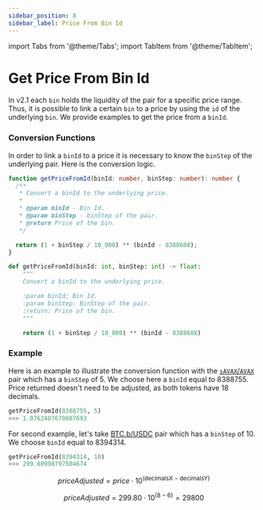 ```yaml
---
sidebar_position: 8
sidebar_label: Price From Bin Id
---
```


import Tabs from '@theme/Tabs';
import TabItem from '@theme/TabItem';

# Get Price From Bin Id

In v2.1 each `bin` holds the liquidity of the pair for a specific price range. Thus, it is possible to link a certain `bin` to a price by using the `id` of the underlying `bin`. We provide examples to get the price from a `binId`.

### Conversion Functions

In order to link a `binId` to a price it is necessary to know the `binStep` of the underlying pair. Here is the conversion logic.
<Tabs>
<TabItem value="typescript" label="Typescript">

```typescript
function getPriceFromId(binId: number, binStep: number): number {
  /**
   * Convert a binId to the underlying price.
   *
   * @param binId - Bin Id.
   * @param binStep - binStep of the pair.
   * @return Price of the bin.
   */

  return (1 + binStep / 10_000) ** (binId - 8388608);
}
```

</TabItem>
<TabItem value="python" label="Python" default>

```python
def getPriceFromId(binId: int, binStep: int) -> float:
    """
    Convert a binId to the underlying price.

    :param binId: Bin Id.
    :param binStep: BinStep of the pair.
    :return: Price of the bin.
    """

    return (1 + binStep / 10_000) ** (binId - 8388608)
```

</TabItem>
</Tabs>

### Example

Here is an example to illustrate the conversion function with the [`sAVAX`/`AVAX`](https://lfj.gg/avalanche/pool/v21/0x2b2c81e08f1af8835a78bb2a90ae924ace0ea4be/AVAX/5) pair which has a `binStep` of 5. We choose here a `binId` equal to 8388755. Price returned doesn't need to be adjusted, as both tokens have 18 decimals.

```python
getPriceFromId(8388755, 5)
>>> 1.0762487670087693
```

For second example, let's take [BTC.b/USDC](https://lfj.gg/avalanche/pool/v21/0x152b9d0fdc40c096757f570a51e494bd4b943e50/0xb97ef9ef8734c71904d8002f8b6bc66dd9c48a6e/10) pair which has a `binStep` of 10. We choose `binId` equal to 8394314.

```python
getPriceFromId(8394314, 10)
>>> 299.80998797504674
```

$$
priceAdjusted = price\cdot 10^{(\text{decimalsX} - \text{decimalsY})}
$$

$$
priceAdjusted = 299.80 \cdot 10^{(\text{8} - \text{6})} = 29800
$$
